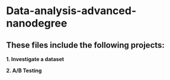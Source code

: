 # Data-analysis-advanced-nanodegree
## These files include the following projects: ##

**1. Investigate a dataset**

**2. A/B Testing**
